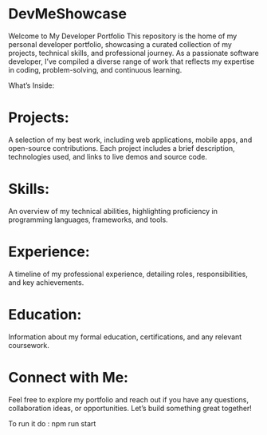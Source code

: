 # DevMeShowcase
Welcome to My Developer Portfolio  This repository is the home of my personal developer portfolio, showcasing a curated collection of my projects, technical skills, and professional journey. As a passionate software developer, I’ve compiled a diverse range of work that reflects my expertise in coding, problem-solving, and continuous learning.

What’s Inside:

# Projects: 
A selection of my best work, including web applications, mobile apps, and open-source contributions. Each project includes a brief description, technologies used, and links to live demos and source code.
# Skills: 
An overview of my technical abilities, highlighting proficiency in programming languages, frameworks, and tools.
# Experience: 
A timeline of my professional experience, detailing roles, responsibilities, and key achievements.
# Education: 
Information about my formal education, certifications, and any relevant coursework.

# Connect with Me:
Feel free to explore my portfolio and reach out if you have any questions, collaboration ideas, or opportunities. Let’s build something great together!

To run it do : npm run start
